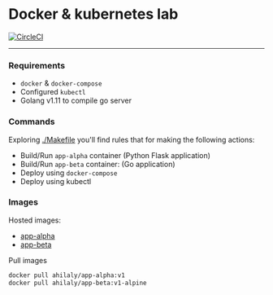 # Docker & kubernetes lab


[![CircleCI](https://circleci.com/gh/A-Hilaly/lab-docker-k8s.svg?style=svg)](https://circleci.com/gh/A-Hilaly/lab-docker-k8s)

---

### Requirements
- `docker` & `docker-compose`
- Configured `kubectl`
- Golang v1.11 to compile go server


### Commands

Exploring [./Makefile](./Makefile) you'll find rules that for making the following actions:
- Build/Run `app-alpha` container (Python Flask application) 
- Build/Run `app-beta` container: (Go application)
- Deploy using `docker-compose`
- Deploy using kubectl


### Images

Hosted images:
- [app-alpha](https://cloud.docker.com/repository/docker/ahilaly/app-alpha)
- [app-beta](https://cloud.docker.com/repository/docker/ahilaly/app-beta)


Pull images
```bash
docker pull ahilaly/app-alpha:v1
docker pull ahilaly/app-beta:v1-alpine
```
